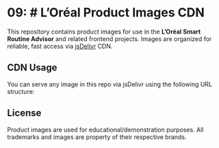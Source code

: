 # 09: # L’Oréal Product Images CDN
This repository contains product images for use in the **L’Oréal Smart Routine Advisor** and related frontend projects. Images are organized for reliable, fast access via [jsDelivr](https://www.jsdelivr.com/github) CDN.

## CDN Usage
You can serve any image in this repo via jsDelivr using the following URL structure:


## License
Product images are used for educational/demonstration purposes. All trademarks and images are property of their respective brands.
